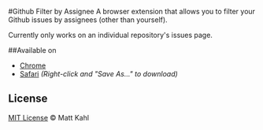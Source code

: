 #Github Filter by Assignee
A browser extension that allows you to filter your Github issues by assignees (other than yourself).

Currently only works on an individual repository's issues page.

##Available on

- [Chrome](https://chrome.google.com/webstore/detail/github-filter-by-assignee/dhgfemdcamfkgfmnncappbccgmdblbim)
- [Safari](http://ikahl.com/labs/extensions/Github%20Filter%20By%20Assignee.safariextz) *(Right-click and "Save As..." to download)*

## License
[MIT License](http://en.wikipedia.org/wiki/MIT_License)
&copy; Matt Kahl